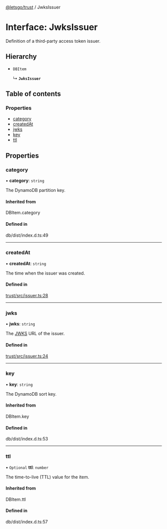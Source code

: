 [@letsgo/trust](../README.md) / JwksIssuer

# Interface: JwksIssuer

Definition of a third-party access token issuer.

## Hierarchy

- `DBItem`

  ↳ **`JwksIssuer`**

## Table of contents

### Properties

- [category](JwksIssuer.md#category)
- [createdAt](JwksIssuer.md#createdat)
- [jwks](JwksIssuer.md#jwks)
- [key](JwksIssuer.md#key)
- [ttl](JwksIssuer.md#ttl)

## Properties

### category

• **category**: `string`

The DynamoDB partition key.

#### Inherited from

DBItem.category

#### Defined in

db/dist/index.d.ts:49

___

### createdAt

• **createdAt**: `string`

The time when the issuer was created.

#### Defined in

[trust/src/issuer.ts:28](https://github.com/tjanczuk/letsgo/blob/502ef5a/packages/trust/src/issuer.ts#L28)

___

### jwks

• **jwks**: `string`

The [JWKS](https://tools.ietf.org/html/rfc7517) URL of the issuer.

#### Defined in

[trust/src/issuer.ts:24](https://github.com/tjanczuk/letsgo/blob/502ef5a/packages/trust/src/issuer.ts#L24)

___

### key

• **key**: `string`

The DynamoDB sort key.

#### Inherited from

DBItem.key

#### Defined in

db/dist/index.d.ts:53

___

### ttl

• `Optional` **ttl**: `number`

The time-to-live (TTL) value for the item.

#### Inherited from

DBItem.ttl

#### Defined in

db/dist/index.d.ts:57

